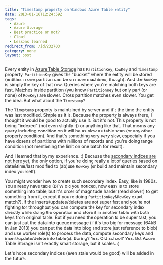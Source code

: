 ```yaml
---
title: "Timestamp property on Windows Azure Table entity"
date: 2013-01-16T12:24:59Z
tags:
  - Azure
  - Azure Storage
  - Best practice or not?
  - Cloud
  - Lessons learned
redirect_from: /id/232703
category: none
layout: post
---
```

Every entity in [Azure Table Storage][1] has `PartitionKey`, `RowKey` and `Timestamp` property. `PartitionKey` gives the "bucket" where the entity will be stored (entities in one partition can be on more machines, though). And the `RowKey` is simply the key of that row. Queries where you're matching both keys are fast. Matches inside partition (you know `PartitionKey` but only part (or none) of `RowKey`) are slower. Cross partition matches even slower. You get the idea. But what about the `Timestamp`?

<!-- excerpt -->

The `Timestamp` property is maintained by server and it's the time the entity was last modified. Simple as it is. Because the property is always there, I thought it would be good to actually use it. But it's not. This property is not being "indexed" (not even slightly :)) or anything like that. That means any query including condition on it will be as slow as table scan (or any other property condition). And that's something very _very_ slow, especially if you have dozens of partitions with millions of records and you're doing range condition (not mentioning the limit on one batch for result).

And I learned that by my experience. :) Because the [secondary indices are not here yet][2], the only option, if you're doing really a lot of queries based on date&time/last modified to (ab)use `RowKey` (or build and maintain secondary index yourself).

You might wonder how to create such secondary index. Easy, like in 1980s. You already have table (BTW did you noticed, how easy is to store something into table, but it's order of magnitude harder (read slower) to get something from it, except if you're doing `PartitionKey`&`RowKey` exact match?), if the inserts/updates/deletes are not super fast and you're not fighting for throughput you can compute the key for secondary index directly while doing the operation and store it in another table with both keys from original table. But if you need the operation to be super fast, you can just put the data into queue message (if it's too big for message (64kB in Jan 2013) you can put the data into blog and store just reference to blob) and use worker role(s) to process the data, compute secondary keys and insert/update/delete into table(s). Boring? Yes. Old school? Yes. But Azure Table Storage isn't exactly smart storage, but it scales. :)

Let's hope secondary indices (even stale would be good) will be added in the future.

[1]: http://www.windowsazure.com/en-us/home/tour/storage/
[2]: http://www.mygreatwindowsazureidea.com/forums/34192-windows-azure-feature-voting/suggestions/396314-support-secondary-indexes